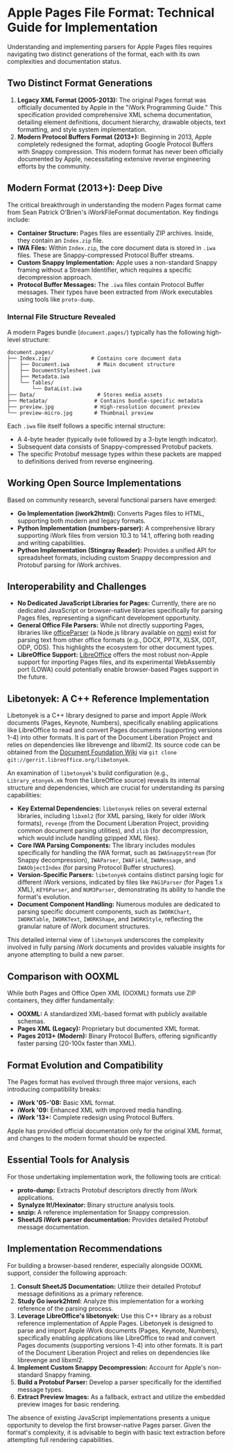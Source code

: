 # Apple Pages File Format: Technical Guide for Implementation

Understanding and implementing parsers for Apple Pages files requires navigating two distinct generations of the format, each with its own complexities and documentation status.

## Two Distinct Format Generations

1.  **Legacy XML Format (2005-2013):** The original Pages format was officially documented by Apple in the "iWork Programming Guide." This specification provided comprehensive XML schema documentation, detailing element definitions, document hierarchy, drawable objects, text formatting, and style system implementation.
2.  **Modern Protocol Buffers Format (2013+):** Beginning in 2013, Apple completely redesigned the format, adopting Google Protocol Buffers with Snappy compression. This modern format has never been officially documented by Apple, necessitating extensive reverse engineering efforts by the community.

## Modern Format (2013+): Deep Dive

The critical breakthrough in understanding the modern Pages format came from Sean Patrick O'Brien's iWorkFileFormat documentation. Key findings include:

*   **Container Structure:** Pages files are essentially ZIP archives. Inside, they contain an `Index.zip` file.
*   **IWA Files:** Within `Index.zip`, the core document data is stored in `.iwa` files. These are Snappy-compressed Protocol Buffer streams.
*   **Custom Snappy Implementation:** Apple uses a non-standard Snappy framing without a Stream Identifier, which requires a specific decompression approach.
*   **Protocol Buffer Messages:** The `.iwa` files contain Protocol Buffer messages. Their types have been extracted from iWork executables using tools like `proto-dump`.

### Internal File Structure Revealed

A modern Pages bundle (`document.pages/`) typically has the following high-level structure:

```
document.pages/
├── Index.zip/             # Contains core document data
│   ├── Document.iwa         # Main document structure
│   ├── DocumentStylesheet.iwa
│   ├── Metadata.iwa
│   └── Tables/
│       └── DataList.iwa
├── Data/                    # Stores media assets
├── Metadata/               # Contains bundle-specific metadata
├── preview.jpg             # High-resolution document preview
└── preview-micro.jpg       # Thumbnail preview
```

Each `.iwa` file itself follows a specific internal structure:

*   A 4-byte header (typically `0x00` followed by a 3-byte length indicator).
*   Subsequent data consists of Snappy-compressed Protobuf packets.
*   The specific Protobuf message types within these packets are mapped to definitions derived from reverse engineering.

## Working Open Source Implementations

Based on community research, several functional parsers have emerged:

*   **Go Implementation (iwork2html):** Converts Pages files to HTML, supporting both modern and legacy formats.
*   **Python Implementation (numbers-parser):** A comprehensive library supporting iWork files from version 10.3 to 14.1, offering both reading and writing capabilities.
*   **Python Implementation (Stingray Reader):** Provides a unified API for spreadsheet formats, including custom Snappy decompression and Protobuf parsing for iWork archives.

## Interoperability and Challenges

*   **No Dedicated JavaScript Libraries for Pages:** Currently, there are no dedicated JavaScript or browser-native libraries specifically for parsing Pages files, representing a significant development opportunity.
*   **General Office File Parsers:** While not directly supporting Pages, libraries like [officeParser](https://github.com/harshankur/officeParser) (a Node.js library available on [npm](https://www.npmjs.com/package/officeparser)) exist for parsing text from other office formats (e.g., DOCX, PPTX, XLSX, ODT, ODP, ODS). This highlights the ecosystem for other document types.
*   **LibreOffice Support:** [LibreOffice](https://github.com/LibreOffice/core) offers the most robust non-Apple support for importing Pages files, and its experimental WebAssembly port (LOWA) could potentially enable browser-based Pages support in the future.

## Libetonyek: A C++ Reference Implementation

Libetonyek is a C++ library designed to parse and import Apple iWork documents (Pages, Keynote, Numbers), specifically enabling applications like LibreOffice to read and convert Pages documents (supporting versions 1-4) into other formats. It is part of the Document Liberation Project and relies on dependencies like librevenge and libxml2. Its source code can be obtained from the [Document Foundation Wiki](https://wiki.documentfoundation.org/DLP/Libraries/libetonyek#Getting_the_sources) via `git clone git://gerrit.libreoffice.org/libetonyek`.

An examination of `libetonyek`'s build configuration (e.g., `Library_etonyek.mk` from the LibreOffice source) reveals its internal structure and dependencies, which are crucial for understanding its parsing capabilities:

*   **Key External Dependencies:** `libetonyek` relies on several external libraries, including `libxml2` (for XML parsing, likely for older iWork formats), `revenge` (from the Document Liberation Project, providing common document parsing utilities), and `zlib` (for decompression, which would include handling gzipped XML files).
*   **Core IWA Parsing Components:** The library includes modules specifically for handling the IWA format, such as `IWASnappyStream` (for Snappy decompression), `IWAParser`, `IWAField`, `IWAMessage`, and `IWAObjectIndex` (for parsing Protocol Buffer structures).
*   **Version-Specific Parsers:** `libetonyek` contains distinct parsing logic for different iWork versions, indicated by files like `PAG1Parser` (for Pages 1.x XML), `KEY6Parser`, and `NUM3Parser`, demonstrating its ability to handle the format's evolution.
*   **Document Component Handling:** Numerous modules are dedicated to parsing specific document components, such as `IWORKChart`, `IWORKTable`, `IWORKText`, `IWORKShape`, and `IWORKStyle`, reflecting the granular nature of iWork document structures.

This detailed internal view of `libetonyek` underscores the complexity involved in fully parsing iWork documents and provides valuable insights for anyone attempting to build a new parser.

## Comparison with OOXML

While both Pages and Office Open XML (OOXML) formats use ZIP containers, they differ fundamentally:

*   **OOXML:** A standardized XML-based format with publicly available schemas.
*   **Pages XML (Legacy):** Proprietary but documented XML format.
*   **Pages 2013+ (Modern):** Binary Protocol Buffers, offering significantly faster parsing (20-100x faster than XML).

## Format Evolution and Compatibility

The Pages format has evolved through three major versions, each introducing compatibility breaks:

*   **iWork '05-'08:** Basic XML format.
*   **iWork '09:** Enhanced XML with improved media handling.
*   **iWork '13+:** Complete redesign using Protocol Buffers.

Apple has provided official documentation only for the original XML format, and changes to the modern format should be expected.

## Essential Tools for Analysis

For those undertaking implementation work, the following tools are critical:

*   **proto-dump:** Extracts Protobuf descriptors directly from iWork applications.
*   **Synalyze It!/Hexinator:** Binary structure analysis tools.
*   **snzip:** A reference implementation for Snappy compression.
*   **SheetJS iWork parser documentation:** Provides detailed Protobuf message documentation.

## Implementation Recommendations

For building a browser-based renderer, especially alongside OOXML support, consider the following approach:

1.  **Consult SheetJS Documentation:** Utilize their detailed Protobuf message definitions as a primary reference.
2.  **Study Go iwork2html:** Analyze this implementation for a working reference of the parsing process.
3.  **Leverage LibreOffice's libetonyek:** Use this C++ library as a robust reference implementation of Apple Pages. Libetonyek is designed to parse and import Apple iWork documents (Pages, Keynote, Numbers), specifically enabling applications like LibreOffice to read and convert Pages documents (supporting versions 1-4) into other formats. It is part of the Document Liberation Project and relies on dependencies like librevenge and libxml2.
4.  **Implement Custom Snappy Decompression:** Account for Apple's non-standard Snappy framing.
5.  **Build a Protobuf Parser:** Develop a parser specifically for the identified message types.
6.  **Extract Preview Images:** As a fallback, extract and utilize the embedded preview images for basic rendering.

The absence of existing JavaScript implementations presents a unique opportunity to develop the first browser-native Pages parser. Given the format's complexity, it is advisable to begin with basic text extraction before attempting full rendering capabilities.